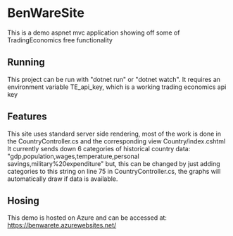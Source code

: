 # BenWareSite
This is a demo aspnet mvc application showing off some of TradingEconomics free functionality

## Running
This project can be run with "dotnet run" or "dotnet watch". It requires an environment variable TE_api_key, which is a working trading economics api key

## Features
This site uses standard server side rendering, most of the work is done in the CountryController.cs and the corresponding view Country/index.cshtml
It currently sends down 6 categories of historical country data: "gdp,population,wages,temperature,personal savings,military%20expenditure" but, this
can be changed by just adding categories to this string on line 75 in CountryController.cs, the graphs will automatically draw if data is available.


## Hosing
This demo is hosted on Azure and can be accessed at: https://benwarete.azurewebsites.net/